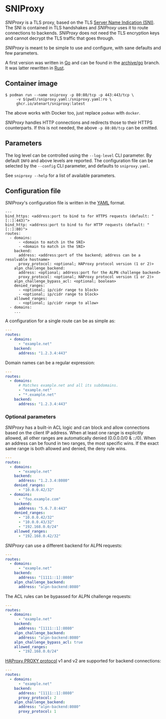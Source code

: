 # SNIProxy

_SNIProxy_ is a TLS proxy, based on the TLS
[Server Name Indication (SNI)](https://en.wikipedia.org/wiki/Server_Name_Indication).
The SNI is contained in TLS handshakes and _SNIProxy_ uses it to route
connections to backends. _SNIProxy_ does not need the TLS encryption keys and
cannot decrypt the TLS traffic that goes through.

_SNIProxy_ is meant to be simple to use and configure, with sane defaults and
few parameters.

A first version was written in [Go](https://go.dev) and can be found in the
[archive/go](https://github.com/atenart/sniproxy/tree/archive/go) branch. It was
latter rewritten in [Rust](https://www.rust-lang.org).

## Container image

```shell
$ podman run --name sniproxy -p 80:80/tcp -p 443:443/tcp \
     -v $(pwd)/sniproxy.yaml:/sniproxy.yaml:ro \
     ghcr.io/atenart/sniproxy:latest
```

The above works with Docker too, just replace `podman` with `docker`.

_SNIProxy_ handles HTTP connections and redirects those to their HTTPS
counterparts. If this is not needed, the above `-p 80:80/tcp` can be omitted.

## Parameters

The log level can be controlled using the `--log-level` CLI parameter. By
default `INFO` and above levels are reported. The configuration file can be
selected by the `--config` CLI parameter, and defaults to `sniproxy.yaml`.

See `sniproxy --help` for a list of available parameters.

## Configuration file

_SNIProxy_'s configuration file is written in the
[YAML](https://en.wikipedia.org/wiki/YAML) format.

```text
---
bind_https: <address:port to bind to for HTTPS requests (default: "[::]:443)">
bind_http: <address:port to bind to for HTTP requests (default: "[::]:80)">
routes:
  - domains:
      - <domain to match in the SNI>
      - <domain to match in the SNI>
    backend:
      address: <address:port of the backend; address can be a resolvable hostname>
      proxy_protocol: <optional; HAProxy protocol version (1 or 2)>
    alpn_challenge_backend:
      address: <optional; address:port for the ALPN challenge backend>
      proxy_protocol: <optional; HAProxy protocol version (1 or 2)>
    alpn_challenge_bypass_acl: <optional; boolean>
    denied_ranges:
      - <optional; ip/cidr range to block>
      - <optional; ip/cidr range to block>
    allowed_ranges:
      - <optional; ip/cidr range to allow>
  - domains:
    ...
```

A configuration for a single route can be as simple as:

```yaml
---
routes:
  - domains:
      - "example.net"
    backend:
      address: "1.2.3.4:443"
```

Domain names can be a regular expression:

```yaml
---
routes:
  - domains:
      # Matches example.net and all its subdomains.
      - "example.net"
      - "*.example.net"
    backend:
      address: "1.2.3.4:443"
```

### Optional parameters

_SNIProxy_ has a built-in ACL logic and can block and allow connections based on
the client IP address. When at least one range is explicitly allowed, all other
ranges are automatically denied (0.0.0.0/0 & ::/0). When an address can be found
in two ranges, the most specific wins. If the exact same range is both allowed
and denied, the deny rule wins.

```yaml
---
routes:
  - domains:
      - "example.net"
    backend:
      address: "1.2.3.4:8080"
    denied_ranges:
      - "10.0.0.42/32"
  - domains:
      - "foo.example.com"
    backend:
      address: "5.6.7.8:443"
    denied_ranges:
      - "10.0.0.42/32"
      - "10.0.0.43/32"
      - "192.168.0.0/24"
    allowed_ranges:
      - "192.168.0.42/32"
```

_SNIProxy_ can use a different backend for ALPN requests:

```yaml
---
routes:
  - domains:
      - "example.net"
    backend:
      address: "[1111::1]:8080"
    alpn_challenge_backend:
      address: "alpn-backend:8080"
```

The ACL rules can be bypassed for ALPN challenge requests:

```yaml
---
routes:
  - domains:
      - "example.net"
    backend:
      address: "[1111::1]:8080"
    alpn_challenge_backend:
      address: "alpn-backend:8080"
    alpn_challenge_bypass_acl: true
    allowed_ranges:
      - "192.168.0.0/24"
```

[HAProxy PROXY protocol](https://www.haproxy.org/download/2.0/doc/proxy-protocol.txt)
v1 and v2 are supported for backend connections:

```yaml
---
routes:
  - domains:
      - "example.net"
    backend:
      address: "[1111::1]:8080"
      proxy_protocol: 2
    alpn_challenge_backend:
      address: "alpn-backend:8080"
      proxy_protocol: 1
```
